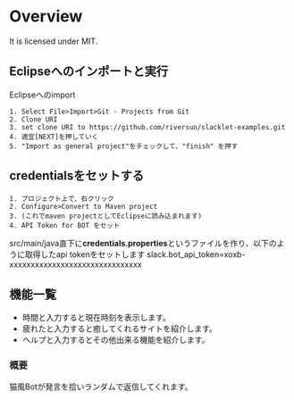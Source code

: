 # Overview

It is licensed under MIT.

## Eclipseへのインポートと実行

Eclipseへのimport

``` 
1. Select File>Import>Git - Projects from Git
2. Clone URI
3. set clone URI to https://github.com/riversun/slacklet-examples.git
4. 適宜[NEXT]を押していく
5. "Import as general project"をチェックして、"finish" を押す
```

## credentialsをセットする

```
1. プロジェクト上で、右クリック
2. Configure>Convert to Maven project
3. (これでmaven projectとしてEclipseに読み込まれます)
4. API Token for BOT をセット
```
 
src/main/java直下に**credentials.properties**というファイルを作り、以下のように取得したapi tokenをセットします
slack.bot_api_token=xoxb-xxxxxxxxxxxxxxxxxxxxxxxxxxxxxxx


## 機能一覧
 
 - 時間と入力すると現在時刻を表示します。
 - 疲れたと入力すると癒してくれるサイトを紹介します。
 - ヘルプと入力するとその他出来る機能を紹介します。


### 概要
猫風Botが発言を拾いランダムで返信してくれます。
